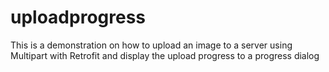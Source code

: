# uploadprogress
This is a demonstration on how to upload an image to a server using Multipart with Retrofit and display the upload progress to a progress dialog
